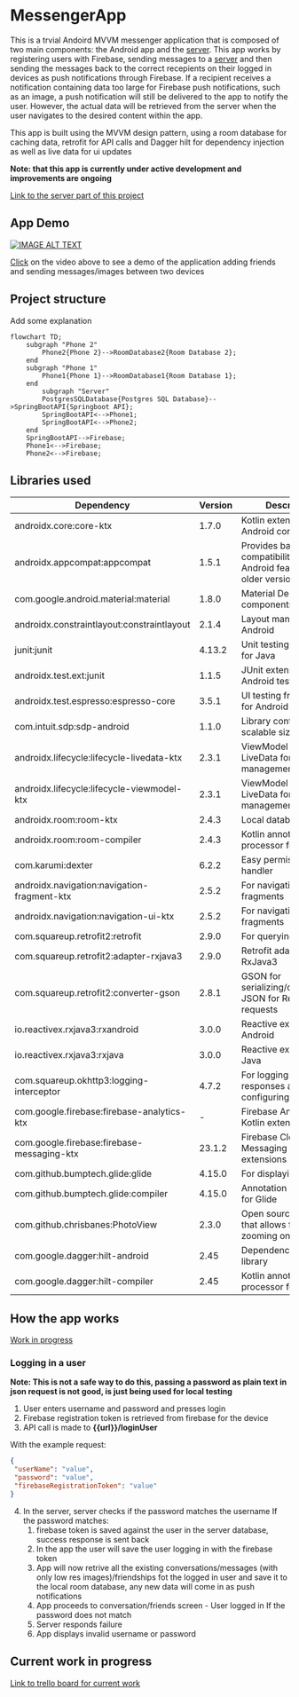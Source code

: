 # MessengerApp

This is a trvial Andoird MVVM messenger application that is composed of two main components: the Android app and the [server](https://github.com/lukekweston/MessengerAPI). This app works by registering users with Firebase, sending messages to a [server](https://github.com/lukekweston/MessengerAPI) and then sending the messages back to the correct recepients on their logged in devices as push notifications through Firebase.
If a recipient receives a notification containing data too large for Firebase push notifications, such as an image, a push notification will still be delivered to the app to notify the user. However, the actual data will be retrieved from the server when the user navigates to the desired content within the app.

This app is built using the MVVM design pattern, using a room database for caching data, retrofit for API calls and Dagger hilt for dependency injection as well as live data for ui updates

**Note: that this app is currently under active development and improvements are ongoing**

[Link to the server part of this project](https://github.com/lukekweston/MessengerAPI)


## App Demo

[![IMAGE ALT TEXT](http://img.youtube.com/vi/E7sOMdqAuEs/0.jpg)](http://www.youtube.com/watch?v=E7sOMdqAuEs "Messenger app demonstration")

[Click](http://www.youtube.com/watch?v=E7sOMdqAuEs) on the video above to see a demo of the application adding friends and sending messages/images between two devices

## Project structure

Add some explanation

```mermaid
flowchart TD;
    subgraph "Phone 2"
        Phone2{Phone 2}-->RoomDatabase2{Room Database 2};
    end
    subgraph "Phone 1"
        Phone1{Phone 1}-->RoomDatabase1{Room Database 1};
    end
        subgraph "Server"
        PostgresSQLDatabase{Postgres SQL Database}-->SpringBootAPI{Springboot API};
        SpringBootAPI<-->Phone1;
        SpringBootAPI<-->Phone2;
    end
    SpringBootAPI-->Firebase;
    Phone1<-->Firebase;
    Phone2<-->Firebase;
```


## Libraries used

| Dependency | Version | Description |
| --- | --- | --- |
| androidx.core:core-ktx | 1.7.0 | Kotlin extensions for Android core library |
| androidx.appcompat:appcompat | 1.5.1 | Provides backward compatibility for newer Android features on older versions |
| com.google.android.material:material | 1.8.0 | Material Design UI components |
| androidx.constraintlayout:constraintlayout | 2.1.4 | Layout manager for Android |
| junit:junit | 4.13.2 | Unit testing framework for Java |
| androidx.test.ext:junit | 1.1.5 | JUnit extensions for Android testing |
| androidx.test.espresso:espresso-core | 3.5.1 | UI testing framework for Android |
| com.intuit.sdp:sdp-android | 1.1.0 | Library containing scalable size units |
| androidx.lifecycle:lifecycle-livedata-ktx | 2.3.1 | ViewModel and LiveData for data management |
| androidx.lifecycle:lifecycle-viewmodel-ktx | 2.3.1 | ViewModel and LiveData for data management |
| androidx.room:room-ktx | 2.4.3 | Local database |
| androidx.room:room-compiler | 2.4.3 | Kotlin annotation processor for Room |
| com.karumi:dexter | 6.2.2 | Easy permissions handler |
| androidx.navigation:navigation-fragment-ktx | 2.5.2 | For navigation between fragments |
| androidx.navigation:navigation-ui-ktx | 2.5.2 | For navigation between fragments |
| com.squareup.retrofit2:retrofit | 2.9.0 | For querying an API |
| com.squareup.retrofit2:adapter-rxjava3 | 2.9.0 | Retrofit adapter for RxJava3 |
| com.squareup.retrofit2:converter-gson | 2.8.1 | GSON for serializing/deserializing JSON for Retrofit requests |
| io.reactivex.rxjava3:rxandroid | 3.0.0 | Reactive extensions for Android |
| io.reactivex.rxjava3:rxjava | 3.0.0 | Reactive extensions for Java |
| com.squareup.okhttp3:logging-interceptor | 4.7.2 | For logging HTTP responses and configuring Retrofit |
| com.google.firebase:firebase-analytics-ktx | - | Firebase Analytics with Kotlin extensions |
| com.google.firebase:firebase-messaging-ktx | 23.1.2 | Firebase Cloud Messaging with Kotlin extensions |
| com.github.bumptech.glide:glide | 4.15.0 | For displaying images |
| com.github.bumptech.glide:compiler | 4.15.0 | Annotation processor for Glide |
| com.github.chrisbanes:PhotoView | 2.3.0 | Open source library that allows for pinch zooming on images |
| com.google.dagger:hilt-android | 2.45 | Dependency injection library |
| com.google.dagger:hilt-compiler | 2.45 | Kotlin annotation processor for Hilt |


## How the app works


[Work in progress](https://trello.com/c/5VldrnoJ/21-add-documenation-for-how-the-app-works)

### Logging in a user 

**Note: This is not a safe way to do this, passing a password as plain text in json request is not good, is just being used for local testing**

1. User enters username and password and presses login
2. Firebase registration token is retrieved from firebase for the device
3. API call is made to  **{{url}}/loginUser**
   
With the example request:
   ```json
{
    "userName": "value",
    "password": "value",
    "firebaseRegistrationToken": "value"
}
```
4. In the server, server checks if the password matches the username
    If the password matches:
    1. firebase token is saved against the user in the server database, success response is sent back
    2. In the app the user will save the user logging in with the firebase token
    3. App will now retrive all the existing conversations/messages (with only low res images)/friendships fot the logged in user and save it to the local room database, any new data will come in as push notifications
    4. App proceeds to conversation/friends screen - User logged in
    If the password does not match
    1. Server responds failure
    2. App displays invalid username or password



## Current work in progress

[Link to trello board for current work](https://trello.com/b/gPo8LC0v/messenger-app-todo)
